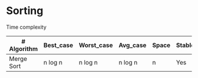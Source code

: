 # Sorting

Time complexity 

|# Algorithm|Best_case|Worst_case|Avg_case|Space |Stable |
|-   |-        |-         |-       |-     |-  |
|Merge Sort|n log n|n log n|n log n |n |Yes|